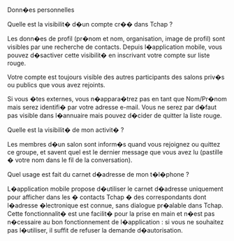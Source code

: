 Donn�es personnelles

Quelle est la visibilit� d�un compte cr�� dans Tchap ?

Les donn�es de profil (pr�nom et nom, organisation, image de profil) sont visibles par une recherche de contacts. Depuis l�application mobile, vous pouvez d�sactiver cette visibilit� en inscrivant votre compte sur liste rouge.

Votre compte est toujours visible des autres participants des salons priv�s ou publics que vous avez rejoints.

Si vous �tes externes, vous n�appara�trez pas en tant que Nom/Pr�nom mais serez identifi� par votre adresse e-mail. Vous ne serez par d�faut pas visible dans l�annuaire mais pouvez d�cider de quitter la liste rouge.

Quelle est la visibilit� de mon activit� ?

Les membres d�un salon sont inform�s quand vous rejoignez ou quittez ce groupe, et savent quel est le dernier message que vous avez lu (pastille � votre nom dans le fil de la conversation).

Quel usage est fait du carnet d�adresse de mon t�l�phone ?

L�application mobile propose d�utiliser le carnet d�adresse uniquement pour afficher dans les � contacts Tchap � des correspondants dont l�adresse �lectronique est connue, sans dialogue pr�alable dans Tchap. Cette fonctionnalit� est une facilit� pour la prise en main et n�est pas n�cessaire au bon fonctionnement de l�application : si vous ne souhaitez pas l�utiliser, il suffit de refuser la demande d�autorisation.